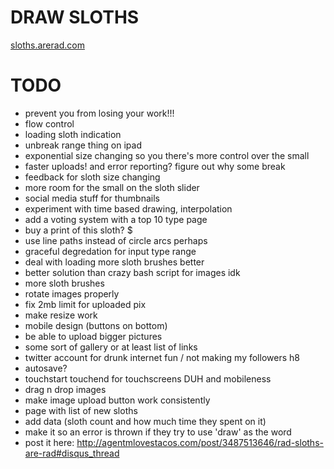 # DRAW SLOTHS

[sloths.arerad.com](http://sloths.arerad.com)

# TODO

  - prevent you from losing your work!!!
  - flow control
  - loading sloth indication
  - unbreak range thing on ipad
  - exponential size changing so you there's more control over the small
  - faster uploads! and error reporting? figure out why some break
  - feedback for sloth size changing
  - more room for the small on the sloth slider
  - social media stuff for thumbnails
  - experiment with time based drawing, interpolation
  - add a voting system with a top 10 type page
  - buy a print of this sloth? $
  - use line paths instead of circle arcs perhaps
  - graceful degredation for input type range
  - deal with loading more sloth brushes better
  - better solution than crazy bash script for images idk
  - more sloth brushes
  - rotate images properly
  - fix 2mb limit for uploaded pix
  - make resize work
  - mobile design (buttons on bottom)
  - be able to upload bigger pictures
  - some sort of gallery or at least list of links
  - twitter account for drunk internet fun / not making my followers h8
  - autosave?
  - touchstart touchend for touchscreens DUH and mobileness
  - drag n drop images
  - make image upload button work consistently
  - page with list of new sloths
  - add data (sloth count and how much time they spent on it)
  - make it so an error is thrown if they try to use 'draw' as the word
  - post it here:
    http://agentmlovestacos.com/post/3487513646/rad-sloths-are-rad#disqus_thread
